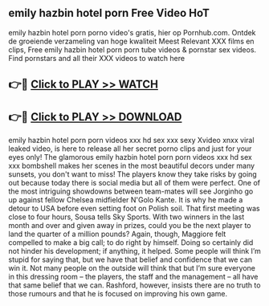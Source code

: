 ## emily hazbin hotel porn Free Video HoT 

emily hazbin hotel porn porno video's gratis, hier op Pornhub.com. Ontdek de groeiende verzameling van hoge kwaliteit Meest Relevant XXX films en clips,
Free emily hazbin hotel porn porn tube videos & pornstar sex videos. Find pornstars and all their XXX videos to watch here


## 👉🔴 [Click to PLAY >> WATCH](http://us.freeplayer.one?title=emily_hazbin_hotel_porn&ref=16D)

## 👉🔴 [Click to PLAY >> DOWNLOAD](http://us.freeplayer.one?title=emily_hazbin_hotel_porn&ref=16D)


emily hazbin hotel porn porn videos xxx hd sex xxx sexy Xvideo xnxx viral leaked video, is here to release all her secret porno clips and just for your eyes only! The glamorous emily hazbin hotel porn porn videos xxx hd sex xxx bombshell makes her scenes in the most beautiful decors under many sunsets, you don't want to miss! The players know they take risks by going out because today there is social media but all of them were perfect. One of the most intriguing showdowns between team-mates will see Jorginho go up against fellow Chelsea midfielder N'Golo Kante. It is why he made a detour to USA before even setting foot on Polish soil. That first meeting was close to four hours, Sousa tells Sky Sports. With two winners in the last month and over and given away in prizes, could you be the next player to land the quarter of a million pounds? Again, though, Maggiore felt compelled to make a big call; to do right by himself. Doing so certainly did not hinder his development; if anything, it helped. Some people will think I’m stupid for saying that, but we have that belief and confidence that we can win it. Not many people on the outside will think that but I’m sure everyone in this dressing room – the players, the staff and the management – all have that same belief that we can. Rashford, however, insists there are no truth to those rumours and that he is focused on improving his own game.